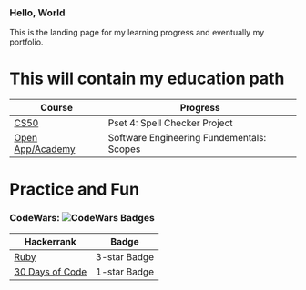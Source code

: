 ### Hello, World

This is the landing page for my learning progress and eventually my portfolio.


# This will contain my education path

| Course | Progress |
------------ | -------------
| [CS50](https://docs.cs50.net/2019/x/psets/4/speller/hashtable/speller.html) | Pset 4: Spell Checker Project |
| [Open App/Academy](https://open.appacademy.io/) | Software Engineering Fundementals: Scopes |


# Practice and Fun 

### CodeWars: ![CodeWars Badges](https://www.codewars.com/users/yourherbivore/badges/small)


| Hackerrank | Badge |
------------ | -------------
| [Ruby](https://www.hackerrank.com/domains/ruby?filters%5Bstatus%5D%5B%5D=unsolved&badge_type=ruby) | 3-star Badge |
| [30 Days of Code](https://www.hackerrank.com/domains/tutorials/30-days-of-code?filters%5Bstatus%5D%5B%5D=unsolved&badge_type=30-days-of-code) |  1-star Badge |


